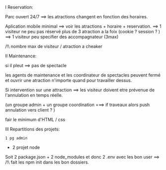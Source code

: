 I Reservation: 

Parc ouvert 24/7 ==> les atractions changent en fonction des horaires. 

Aplication mobile minimal ==> voir les atractions + horaire + reservation.
                          ==> 1 visiteur ne peu pas réservé plus de 3 atraction a la foix (cookie ? session ? ) 
                          ==> 1 visiteur peu specifier des accompagnateur (3max)

/!\ nombre max de visiteur / atraction a cheaker                          

II Maintenance:

si il pleut ==> pas de spectacle

les agents de maintenance et les coordinateur de spectacles peuvent fermé et ouvrir une atraction n'importe quand pour travailler dessus.

Si intervention sur une attraction ==> les visiteur doivent etre prévenue de l'annulation en temps réelle.

(un groupe admin + un groupe coordination ===> if traveaux alors push annulation vers client ? )

fair le minimum d'HTML / css


III Repartitions des projets:

    1 pg admin 
+   2 projet node 
  
Soit 2 package.json + 2 node_modules et donc 2 .env avec les bon user ==> /!\ fait les npm init dans les bon dossiers.
